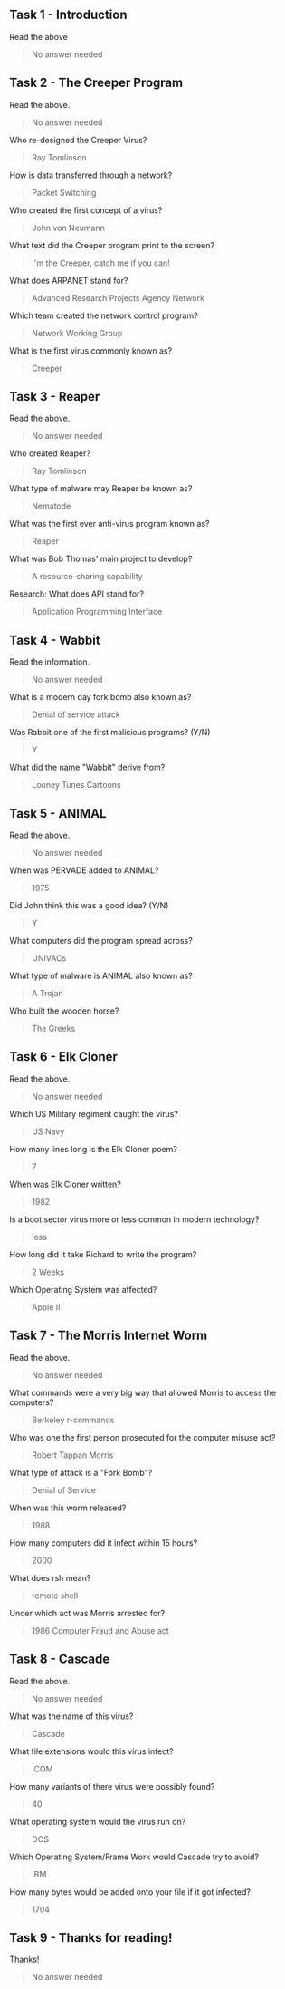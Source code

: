 
## Task 1 - Introduction
Read the above
> No answer needed

## Task 2 - The Creeper Program
Read the above.
> No answer needed

Who re-designed the Creeper Virus?
> Ray Tomlinson

How is data transferred through a network?
> Packet Switching

Who created the first concept of a virus?
> John von Neumann

What text did the Creeper program print to the screen?
> I'm the Creeper, catch me if you can!

What does ARPANET stand for?
> Advanced Research Projects Agency Network

Which team created the network control program?
> Network Working Group

What is the first virus commonly known as?
> Creeper


## Task 3 - Reaper
Read the above.
> No answer needed

Who created Reaper?
> Ray Tomlinson

What type of malware may Reaper be known as?
> Nematode

What was the first ever anti-virus program known as?
> Reaper

What was Bob Thomas' main project to develop?
> A resource-sharing capability

Research: What does API stand for?
> Application Programming Interface

## Task 4 - Wabbit
Read the information.
> No answer needed

What is a modern day fork bomb also known as?
> Denial of service attack

Was Rabbit one of the first malicious programs? (Y/N)
> Y

What did the name "Wabbit" derive from?
> Looney Tunes Cartoons

## Task 5 - ANIMAL
Read the above.
> No answer needed

When was PERVADE added to ANIMAL?
> 1975

Did John think this was a good idea? (Y/N)
> Y

What computers did the program spread across?
> UNIVACs

What type of malware is ANIMAL also known as?
> A Trojan

Who built the wooden horse?
> The Greeks

## Task 6 - Elk Cloner
Read the above.
> No answer needed

Which US Military regiment caught the virus?
> US Navy

How many lines long is the Elk Cloner poem?
> 7

When was Elk Cloner written?
> 1982

Is a boot sector virus more or less common in modern technology?
> less

How long did it take Richard to write the program?
> 2 Weeks

Which Operating System was affected?
> Apple II

## Task 7 - The Morris Internet Worm
Read the above.
> No answer needed

What commands were a very big way that allowed Morris to access the computers?
> Berkeley r-commands

Who was one the first person prosecuted for the computer misuse act?
> Robert Tappan Morris

What type of attack is a "Fork Bomb"?
> Denial of Service

When was this worm released?
> 1988

How many computers did it infect within 15 hours?
> 2000

What does rsh mean?
> remote shell

Under which act was Morris arrested for?
> 1986 Computer Fraud and Abuse act

## Task 8 - Cascade
Read the above.
> No answer needed

What was the name of this virus?
> Cascade

What file extensions would this virus infect?
> .COM

How many variants of there virus were possibly found?
> 40

What operating system would the virus run on?
> DOS

Which Operating System/Frame Work would Cascade try to avoid?
> IBM

How many bytes would be added onto your file if it got infected?
> 1704

## Task 9 -  Thanks for reading!
Thanks!
> No answer needed


